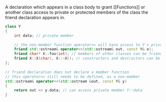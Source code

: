 A declaration which appears in a class body to grant [[Functions]] or another class access to private or protected members of the class the friend declaration appears in.

```cpp
class Y
{
    int data; // private member
 
    // the non-member function operator<< will have access to Y's private members
    friend std::ostream& operator<<(std::ostream& out, const Y& o);
    friend char* X::foo(int); // members of other classes can be friends too
    friend X::X(char), X::~X(); // constructors and destructors can be friends
};
 
// friend declaration does not declare a member function
// this operator<< still needs to be defined, as a non-member
std::ostream& operator<<(std::ostream &out, const Y& y)
{
    return out << y.data; // can access private member Y::data
}
```
